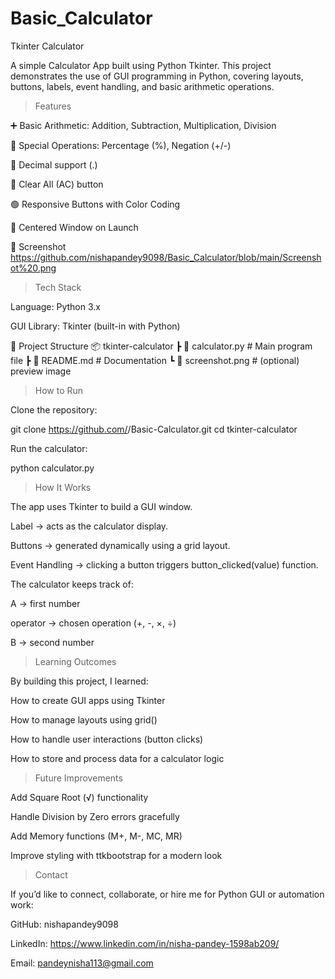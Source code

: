 # Basic_Calculator

Tkinter Calculator

A simple Calculator App built using Python Tkinter.
This project demonstrates the use of GUI programming in Python, covering layouts, buttons, labels, event handling, and basic arithmetic operations.

> Features

➕ Basic Arithmetic: Addition, Subtraction, Multiplication, Division

🔄 Special Operations: Percentage (%), Negation (+/-)

🧮 Decimal support (.)

🧹 Clear All (AC) button

🟢 Responsive Buttons with Color Coding

📐 Centered Window on Launch

📸 Screenshot
https://github.com/nishapandey9098/Basic_Calculator/blob/main/Screenshot%20.png

> Tech Stack

Language: Python 3.x

GUI Library: Tkinter (built-in with Python)

📂 Project Structure
📦 tkinter-calculator
 ┣ 📜 calculator.py      # Main program file
 ┣ 📜 README.md          # Documentation
 ┗ 📜 screenshot.png     # (optional) preview image

> How to Run

Clone the repository:

git clone https://github.com/<nishapandey9098>/Basic-Calculator.git
cd tkinter-calculator


Run the calculator:

python calculator.py

> How It Works

The app uses Tkinter to build a GUI window.

Label → acts as the calculator display.

Buttons → generated dynamically using a grid layout.

Event Handling → clicking a button triggers button_clicked(value) function.

The calculator keeps track of:

A → first number

operator → chosen operation (+, -, ×, ÷)

B → second number

> Learning Outcomes

By building this project, I learned:

How to create GUI apps using Tkinter

How to manage layouts using grid()

How to handle user interactions (button clicks)

How to store and process data for a calculator logic

> Future Improvements

Add Square Root (√) functionality

Handle Division by Zero errors gracefully

Add Memory functions (M+, M-, MC, MR)

Improve styling with ttkbootstrap for a modern look

> Contact

If you’d like to connect, collaborate, or hire me for Python GUI or automation work:

GitHub: nishapandey9098

LinkedIn: https://www.linkedin.com/in/nisha-pandey-1598ab209/

Email: pandeynisha113@gmail.com
